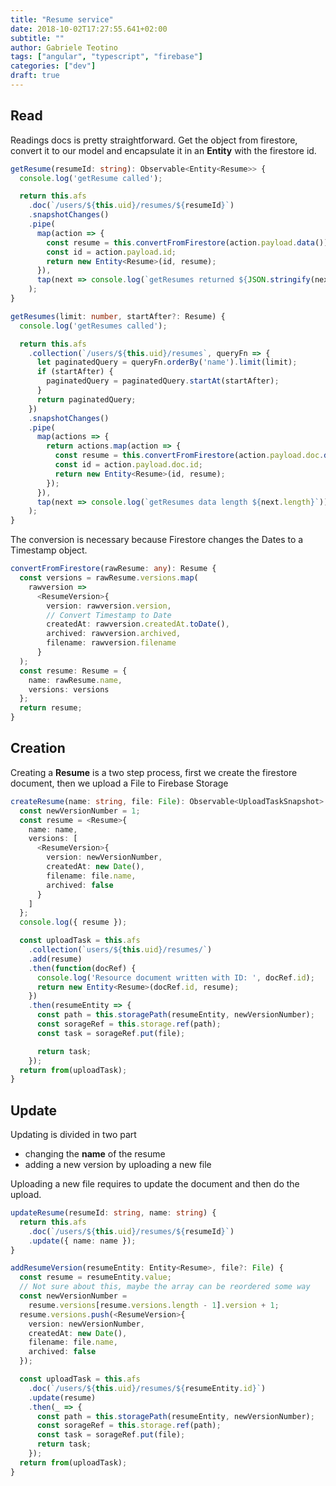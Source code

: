 ```yaml
---
title: "Resume service"
date: 2018-10-02T17:27:55.641+02:00
subtitle: ""
author: Gabriele Teotino
tags: ["angular", "typescript", "firebase"]
categories: ["dev"]
draft: true
---
```


<!--more-->

## Read

Readings docs is pretty straightforward. Get the object from firestore, convert it to our model and encapsulate it in an **Entity** with the firestore id.

```typescript
getResume(resumeId: string): Observable<Entity<Resume>> {
  console.log('getResume called');

  return this.afs
    .doc(`/users/${this.uid}/resumes/${resumeId}`)
    .snapshotChanges()
    .pipe(
      map(action => {
        const resume = this.convertFromFirestore(action.payload.data());
        const id = action.payload.id;
        return new Entity<Resume>(id, resume);
      }),
      tap(next => console.log(`getResumes returned ${JSON.stringify(next)}`))
    );
}

getResumes(limit: number, startAfter?: Resume) {
  console.log('getResumes called');

  return this.afs
    .collection(`/users/${this.uid}/resumes`, queryFn => {
      let paginatedQuery = queryFn.orderBy('name').limit(limit);
      if (startAfter) {
        paginatedQuery = paginatedQuery.startAt(startAfter);
      }
      return paginatedQuery;
    })
    .snapshotChanges()
    .pipe(
      map(actions => {
        return actions.map(action => {
          const resume = this.convertFromFirestore(action.payload.doc.data());
          const id = action.payload.doc.id;
          return new Entity<Resume>(id, resume);
        });
      }),
      tap(next => console.log(`getResumes data length ${next.length}`))
    );
}
```

The conversion is necessary because Firestore changes the Dates to a Timestamp object.

```typescript
convertFromFirestore(rawResume: any): Resume {
  const versions = rawResume.versions.map(
    rawversion =>
      <ResumeVersion>{
        version: rawversion.version,
        // Convert Timestamp to Date
        createdAt: rawversion.createdAt.toDate(),
        archived: rawversion.archived,
        filename: rawversion.filename
      }
  );
  const resume: Resume = {
    name: rawResume.name,
    versions: versions
  };
  return resume;
}
```

## Creation

Creating a **Resume** is a two step process, first we create the firestore document, then we upload a File to Firebase Storage

```typescript
createResume(name: string, file: File): Observable<UploadTaskSnapshot> {
  const newVersionNumber = 1;
  const resume = <Resume>{
    name: name,
    versions: [
      <ResumeVersion>{
        version: newVersionNumber,
        createdAt: new Date(),
        filename: file.name,
        archived: false
      }
    ]
  };
  console.log({ resume });

  const uploadTask = this.afs
    .collection(`users/${this.uid}/resumes/`)
    .add(resume)
    .then(function(docRef) {
      console.log('Resource document written with ID: ', docRef.id);
      return new Entity<Resume>(docRef.id, resume);
    })
    .then(resumeEntity => {
      const path = this.storagePath(resumeEntity, newVersionNumber);
      const sorageRef = this.storage.ref(path);
      const task = sorageRef.put(file);

      return task;
    });
  return from(uploadTask);
}
```

## Update

Updating is divided in two part

- changing the **name** of the resume
- adding a new version by uploading a new file

Uploading a new file requires to update the document and then do the upload.

```typescript
updateResume(resumeId: string, name: string) {
  return this.afs
    .doc(`/users/${this.uid}/resumes/${resumeId}`)
    .update({ name: name });
}

addResumeVersion(resumeEntity: Entity<Resume>, file?: File) {
  const resume = resumeEntity.value;
  // Not sure about this, maybe the array can be reordered some way
  const newVersionNumber =
    resume.versions[resume.versions.length - 1].version + 1;
  resume.versions.push(<ResumeVersion>{
    version: newVersionNumber,
    createdAt: new Date(),
    filename: file.name,
    archived: false
  });

  const uploadTask = this.afs
    .doc(`/users/${this.uid}/resumes/${resumeEntity.id}`)
    .update(resume)
    .then(_ => {
      const path = this.storagePath(resumeEntity, newVersionNumber);
      const sorageRef = this.storage.ref(path);
      const task = sorageRef.put(file);
      return task;
    });
  return from(uploadTask);
}
```
